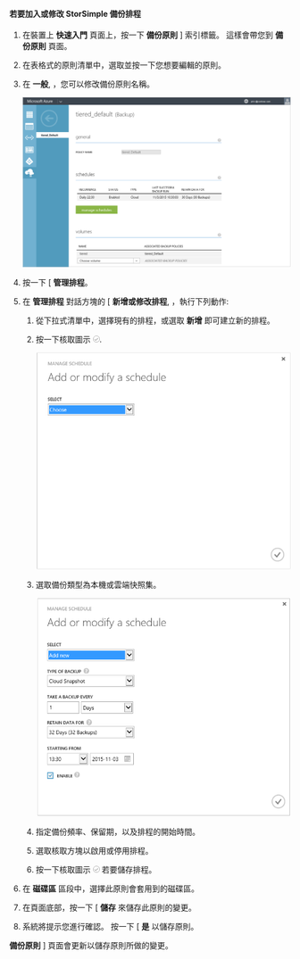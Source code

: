 
<!--author=SharS last changed: 11/04/15-->

#### 若要加入或修改 StorSimple 備份排程

1. 在裝置上 **快速入門** 頁面上，按一下 **備份原則** ] 索引標籤。 這樣會帶您到 **備份原則** 頁面。

2. 在表格式的原則清單中，選取並按一下您想要編輯的原則。

3. 在 **一般**, ，您可以修改備份原則名稱。

     ![管理排程](./media/storsimple-add-modify-backup-schedule-u2/AddModifyGeneral.png)

4. 按一下 [ **管理排程**。 

5. 在 **管理排程** 對話方塊的 [ **新增或修改排程**, ，執行下列動作:

    1. 從下拉式清單中，選擇現有的排程，或選取 **新增** 即可建立新的排程。
    2. 按一下核取圖示 ![修改排程 1](./media/storsimple-add-modify-backup-schedule-u2/HCS_CheckIcon-include.png). 

        ![修改排程 1](./media/storsimple-add-modify-backup-schedule-u2/AddModify1.png)

    2. 選取備份類型為本機或雲端快照集。

        ![修改排程 1](./media/storsimple-add-modify-backup-schedule-u2/AddModify2.png) 

    3. 指定備份頻率、保留期，以及排程的開始時間。

    4. 選取核取方塊以啟用或停用排程。

    5. 按一下核取圖示 ![核取圖示](./media/storsimple-add-modify-backup-schedule-u2/HCS_CheckIcon-include.png) 若要儲存排程。

5. 在 **磁碟區** 區段中，選擇此原則會套用到的磁碟區。

6. 在頁面底部，按一下 [ **儲存** 來儲存此原則的變更。

7. 系統將提示您進行確認。 按一下 [ **是** 以儲存原則。

 **備份原則** ] 頁面會更新以儲存原則所做的變更。
 


